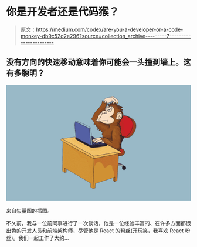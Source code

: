# 你是开发者还是代码猴？

> 原文：<https://medium.com/codex/are-you-a-developer-or-a-code-monkey-db9c52d2e296?source=collection_archive---------7----------------------->

## 没有方向的快速移动意味着你可能会一头撞到墙上。这有多聪明？

![](img/90056509fdced8a38ef0ed02e5deeb51.png)

来自[矢量图](https://vectorgrove.com/)的插图。

不久前，我与一位前同事进行了一次谈话，他是一位经验丰富的、在许多方面都很出色的开发人员和前端架构师，尽管他是 React 的粉丝(开玩笑，我喜欢 React 粉丝)。我们一起工作了大约…